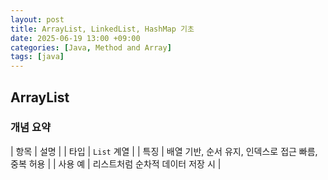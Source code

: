 ```yaml
---
layout: post
title: ArrayList, LinkedList, HashMap 기초
date: 2025-06-19 13:00 +09:00
categories: [Java, Method and Array]
tags: [java]
---
```


## ArrayList

### 개념 요약

| 항목 | 설명 | 
| 타입 | `List` 계열 |
| 특징 | 배열 기반, 순서 유지, 인덱스로 접근 빠름, 중복 허용 |
| 사용 예 | 리스트처럼 순차적 데이터 저장 시 |


<br>


